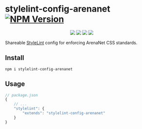 stylelint-config-arenanet [![NPM Version](https://img.shields.io/npm/v/stylelint-config-arenanet.svg)](https://www.npmjs.com/package/stylelint-config-arenanet)
===========
<p align="center">
    <a href="https://www.npmjs.com/package/stylelint-config-arenanet" alt="NPM License"><img src="https://img.shields.io/npm/l/stylelint-config-arenanet.svg" /></a>
    <a href="https://www.npmjs.com/package/stylelint-config-arenanet" alt="NPM Downloads"><img src="https://img.shields.io/npm/dm/stylelint-config-arenanet.svg" /></a>
    <a href="https://david-dm.org/arenanet/stylelint-config-arenanet" alt="Dependency Status"><img src="https://img.shields.io/david/arenanet/stylelint-config-arenanet.svg" /></a>
    <a href="https://david-dm.org/arenanet/stylelint-config-arenanet#info=devDependencies" alt="devDependency Status"><img src="https://img.shields.io/david/dev/arenanet/stylelint-config-arenanet.svg" /></a>
</p>

Shareable [StyleLint]() config for enforcing ArenaNet CSS standards.

## Install

```shell
npm i stylelint-config-arenanet
```

## Usage

```js
// package.json
{
    // ...
    "stylelint": {
        "extends": "stylelint-config-arenanet"
    }
}
```
